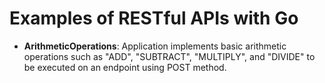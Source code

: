 # Examples of RESTful APIs with Go

- **ArithmeticOperations**: Application implements basic arithmetic operations such as "ADD", "SUBTRACT", "MULTIPLY", and "DIVIDE" to be executed on an endpoint using POST method.